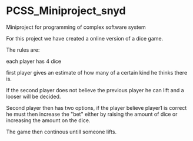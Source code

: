 # PCSS_Miniproject_snyd
Miniproject for programming of complex software system

For this project we have created a online version of a dice game.

The rules are:

each player has 4 dice

first player gives an estimate of how many of a certain kind he thinks there is.

If the second player does not believe the previous player he can lift and a looser will be decided.

Second player then has two options, if the player believe player1 is correct he must then increase the "bet" either by raising the amount of dice or increasing the amount on the dice.

The game then continous untill someone lifts.
